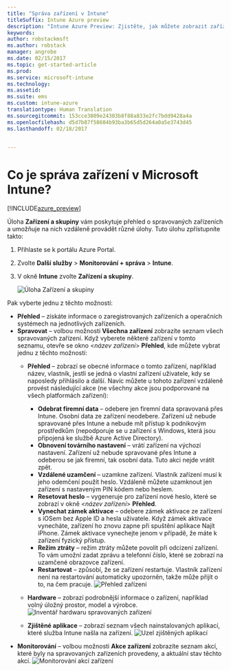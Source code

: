 ```yaml
---
title: "Správa zařízení v Intune"
titleSuffix: Intune Azure preview
description: "Intune Azure Preview: Zjistěte, jak můžete zobrazit zařízení spravovaná přes Intune a provádět s nimi různé operace."
keywords: 
author: robstackmsft
ms.author: robstack
manager: angrobe
ms.date: 02/15/2017
ms.topic: get-started-article
ms.prod: 
ms.service: microsoft-intune
ms.technology: 
ms.assetid: 
ms.suite: ems
ms.custom: intune-azure
translationtype: Human Translation
ms.sourcegitcommit: 153cce3809e24303b8f88a833e2fc7bdd9428a4a
ms.openlocfilehash: d5d7b87f58604b93ba3b65d5d264a0a5e3743d45
ms.lasthandoff: 02/18/2017


---
```


# <a name="what-is-microsoft-intune-device-management"></a>Co je správa zařízení v Microsoft Intune? 


[!INCLUDE[azure_preview](../includes/azure_preview.md)]

Úloha **Zařízení a skupiny** vám poskytuje přehled o spravovaných zařízeních a umožňuje na nich vzdáleně provádět různé úlohy. Tuto úlohu zpřístupníte takto:

1. Přihlaste se k portálu Azure Portal.
2. Zvolte **Další služby** > **Monitorování + správa** > **Intune**.
3. V okně **Intune** zvolte **Zařízení a skupiny**.

    ![Úloha Zařízení a skupiny](./media/devices-and-groups-workload.png)

Pak vyberte jednu z těchto možností:

- **Přehled** – získáte informace o zaregistrovaných zařízeních a operačních systémech na jednotlivých zařízeních.
- **Spravovat** – volbou možnosti **Všechna zařízení** zobrazíte seznam všech spravovaných zařízení.
    Když vyberete některé zařízení v tomto seznamu, otevře se okno <*název zařízení*> **Přehled**, kde můžete vybrat jednu z těchto možností:
    - **Přehled** – zobrazí se obecné informace o tomto zařízení, například název, vlastník, jestli se jedná o vlastní zařízení uživatele, kdy se naposledy přihlásilo a další. Navíc můžete u tohoto zařízení vzdáleně provést následující akce (ne všechny akce jsou podporované na všech platformách zařízení):
        - **Odebrat firemní data** – odebere jen firemní data spravovaná přes Intune. Osobní data ze zařízení neodebere. Zařízení už nebude spravované přes Intune a nebude mít přístup k podnikovým prostředkům (nepodporuje se u zařízení s Windows, která jsou připojená ke službě Azure Active Directory).
        - **Obnovení továrního nastavení** – vrátí zařízení na výchozí nastavení. Zařízení už nebude spravované přes Intune a odeberou se jak firemní, tak osobní data. Tuto akci nejde vrátit zpět.
        - **Vzdálené uzamčení** – uzamkne zařízení. Vlastník zařízení musí k jeho odemčení použít heslo. Vzdáleně můžete uzamknout jen zařízení s nastaveným PIN kódem nebo heslem.
        - **Resetovat heslo** – vygeneruje pro zařízení nové heslo, které se zobrazí v okně <*název zařízení*> **Přehled**.
        - **Vynechat zámek aktivace** – odebere zámek aktivace ze zařízení s iOSem bez Apple ID a hesla uživatele. Když zámek aktivace vynecháte, zařízení ho znovu zapne při spuštění aplikace Najít iPhone. Zámek aktivace vynechejte jenom v případě, že máte k zařízení fyzický přístup.
        - **Režim ztráty** – režim ztráty můžete povolit při odcizení zařízení. To vám umožní zadat zprávu a telefonní číslo, které se zobrazí na uzamčené obrazovce zařízení.
        - **Restartovat** – způsobí, že se zařízení restartuje. Vlastník zařízení není na restartování automaticky upozorněn, takže může přijít o to, na čem pracuje.
        ![Přehled zařízení](http://i.imgur.com/4Rx4VXm.png)
        
    - **Hardware** – zobrazí podrobnější informace o zařízení, například volný úložný prostor, model a výrobce.
    ![Inventář hardwaru spravovaných zařízení](./media/hardware-inventory.png)
    - **Zjištěné aplikace** – zobrazí seznam všech nainstalovaných aplikací, které služba Intune našla na zařízení.
    ![Uzel zjištěných aplikací](./media/detected-applications.png)
- **Monitorování** – volbou možnosti **Akce zařízení** zobrazíte seznam akcí, které byly na spravovaných zařízeních provedeny, a aktuální stav těchto akcí.
![Monitorování akcí zařízení](./media/monitor-device-actions.png)

